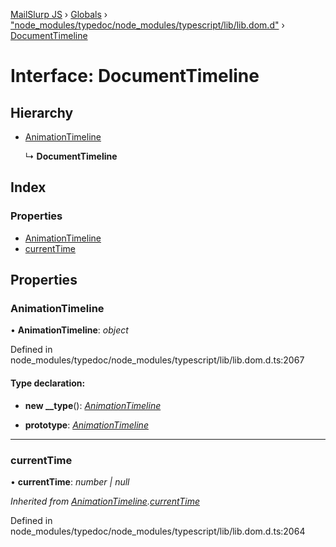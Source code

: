 [MailSlurp JS](../README.md) › [Globals](../globals.md) › ["node_modules/typedoc/node_modules/typescript/lib/lib.dom.d"](../modules/_node_modules_typedoc_node_modules_typescript_lib_lib_dom_d_.md) › [DocumentTimeline](_node_modules_typedoc_node_modules_typescript_lib_lib_dom_d_.documenttimeline.md)

# Interface: DocumentTimeline

## Hierarchy

* [AnimationTimeline](_node_modules_typedoc_node_modules_typescript_lib_lib_dom_d_.animationtimeline.md)

  ↳ **DocumentTimeline**

## Index

### Properties

* [AnimationTimeline](_node_modules_typedoc_node_modules_typescript_lib_lib_dom_d_.documenttimeline.md#animationtimeline)
* [currentTime](_node_modules_typedoc_node_modules_typescript_lib_lib_dom_d_.documenttimeline.md#currenttime)

## Properties

###  AnimationTimeline

• **AnimationTimeline**: *object*

Defined in node_modules/typedoc/node_modules/typescript/lib/lib.dom.d.ts:2067

#### Type declaration:

* **new __type**(): *[AnimationTimeline](_node_modules_typedoc_node_modules_typescript_lib_lib_dom_d_.animationtimeline.md)*

* **prototype**: *[AnimationTimeline](_node_modules_typedoc_node_modules_typescript_lib_lib_dom_d_.animationtimeline.md)*

___

###  currentTime

• **currentTime**: *number | null*

*Inherited from [AnimationTimeline](_node_modules_typedoc_node_modules_typescript_lib_lib_dom_d_.animationtimeline.md).[currentTime](_node_modules_typedoc_node_modules_typescript_lib_lib_dom_d_.animationtimeline.md#currenttime)*

Defined in node_modules/typedoc/node_modules/typescript/lib/lib.dom.d.ts:2064
